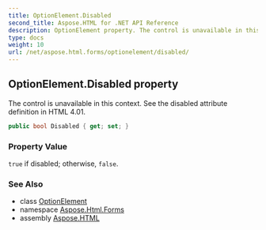 ```yaml
---
title: OptionElement.Disabled
second_title: Aspose.HTML for .NET API Reference
description: OptionElement property. The control is unavailable in this context. See the disabled attribute definition in HTML 4.01
type: docs
weight: 10
url: /net/aspose.html.forms/optionelement/disabled/
---
```

## OptionElement.Disabled property

The control is unavailable in this context. See the disabled attribute definition in HTML 4.01.

```csharp
public bool Disabled { get; set; }
```

### Property Value

`true` if disabled; otherwise, `false`.

### See Also

* class [OptionElement](../)
* namespace [Aspose.Html.Forms](../../optionelement/)
* assembly [Aspose.HTML](../../../)
